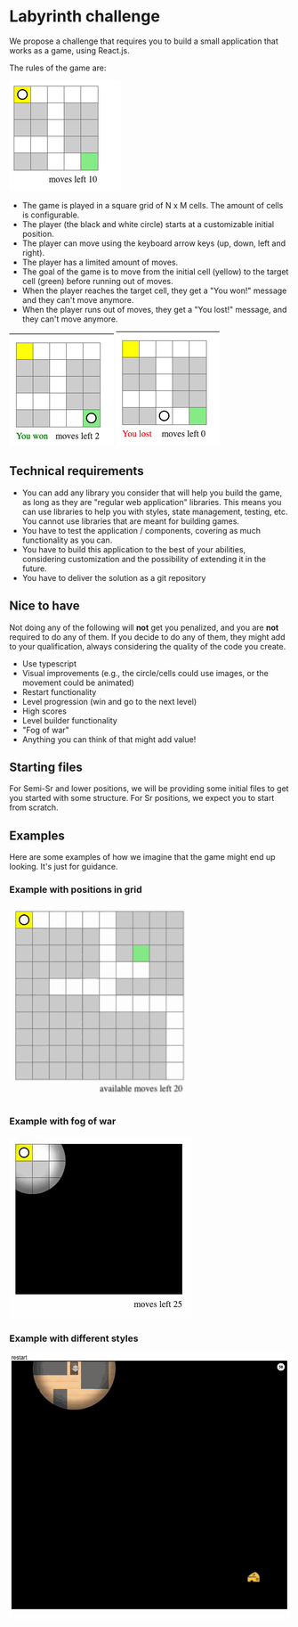 # Labyrinth challenge

We propose a challenge that requires you to build a small application that works as a game, using React.js.

The rules of the game are:

![screen-initial](./screen-initial.png)

- The game is played in a square grid of N x M cells. The amount of cells is configurable.
- The player (the black and white circle) starts at a customizable initial position.
- The player can move using the keyboard arrow keys (up, down, left and right).
- The player has a limited amount of moves.
- The goal of the game is to move from the initial cell (yellow) to the target cell (green) before running out of moves.
- When the player reaches the target cell, they get a "You won!" message and they can't move anymore.
- When the player runs out of moves, they get a "You lost!" message, and they can't move anymore.

![screen-win](./screen-win.png) ![screen-lose](./screen-lose.png)

## Technical requirements

- You can add any library you consider that will help you build the game, as long as they are "regular web application" libraries. This means you can use libraries to help you with styles, state management, testing, etc. You cannot use libraries that are meant for building games.
- You have to test the application / components, covering as much functionality as you can.
- You have to build this application to the best of your abilities, considering customization and the possibility of extending it in the future.
- You have to deliver the solution as a git repository

## Nice to have

Not doing any of the following will **not** get you penalized, and you are **not** required to do any of them. If you decide to do any of them, they might add to your qualification, always considering the quality of the code you create.

- Use typescript
- Visual improvements (e.g., the circle/cells could use images, or the movement could be animated)
- Restart functionality
- Level progression (win and go to the next level)
- High scores
- Level builder functionality
- "Fog of war"
- Anything you can think of that might add value!

## Starting files

For Semi-Sr and lower positions, we will be providing some initial files to get you started with some structure. For Sr positions, we expect you to start from scratch.

## Examples

Here are some examples of how we imagine that the game might end up looking. It's just for guidance.

### Example with positions in grid

![example-with-positions](./example-with-positions.gif)

### Example with fog of war

![example-with-fog-of-war](./example-with-fog-of-war.gif)

### Example with different styles

![example-with-styles](./example-with-styles.gif)
